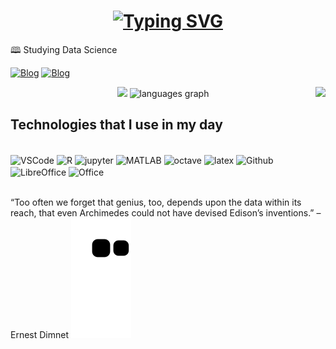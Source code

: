 <h1 align="center">
  <a href="https://git.io/typing-svg"><img src="https://readme-typing-svg.herokuapp.com?font=Roboto&size=24&pause=1000&color=164ef7&center=true&vCenter=true&width=435&lines=Hello+World!+%F0%9F%8C%8E;Welcome+to+my+page%2C+I%E2%80%99m+William" alt="Typing SVG" /></a>
</h1>

🕮 Studying Data Science

[![Blog](https://img.shields.io/badge/LinkedIn-0077B5?style=for-the-badge&logo=linkedin&logoColor=white)](https://www.linkedin.com/in/william-cesar-1a0ab187/)
[![Blog](https://img.shields.io/static/v1?message=Instagram&logo=instagram&label=&color=E4405F&logoColor=white&labelColor=&style=for-the-badge)](https://www.instagram.com/willc127/)

<img align="right" height="130" src="https://64.media.tumblr.com/d98c7e0c53e1aaa8521ddcb31a421373/tumblr_nbyrlaLLDw1s141c3o1_r1_400.gif"  />

<div align="center">
  <img src="https://github-readme-stats.vercel.app/api?username=willc127&show_icons=true&theme=transparent" height="130"/>
  <img src="https://github-readme-stats.vercel.app/api/top-langs?locale=en&hide_title=false&layout=compact&card_width=250&langs_count=5&theme=transparent&hide_border=false&username=willc127" height="130" alt="languages graph"  />
</div>

## Technologies that I use in my day

<div style="display: inline_block"><br/>
<img align="center" alt="VSCode" src="https://img.shields.io/badge/VSCode-0078D4?style=for-the-badge&logo=visual%20studio%20code&logoColor=white"/>
<img align="center" alt="R" src="https://img.shields.io/badge/RStudio-75AADB?style=for-the-badge&logo=RStudio&logoColor=white"/>
<img align="center" alt="jupyter" src="https://img.shields.io/badge/jupyter-%23FA0F00.svg?style=for-the-badge&logo=jupyter&logoColor=white)"/>
<img align="center" alt="MATLAB"  height="28" src="https://uwaterloo.ca/mechanical-mechatronics-engineering-information-technology/sites/default/files/uploads/images/matlab-logo_0.jpg"/>
<img align="center" alt="octave" src="https://img.shields.io/badge/OCTAVE-darkblue?style=for-the-badge&logo=octave&logoColor=fcd683)"/>
<img align="center" alt="latex" src="https://img.shields.io/badge/latex-%23008080.svg?style=for-the-badge&logo=latex&logoColor=white)"/>
<img align="center" alt="Github" src="https://img.shields.io/badge/github-%23121011.svg?style=for-the-badge&logo=github&logoColor=white)"/>
<img align="center" alt="LibreOffice" src="https://img.shields.io/badge/LibreOffice-%2318A303?style=for-the-badge&logo=LibreOffice&logoColor=white)"/>
<img align="center" alt="Office" src="https://img.shields.io/badge/Microsoft_Office-D83B01?style=for-the-badge&logo=microsoft-office&logoColor=white"/>
</div><br/>

“Too often we forget that genius, too, depends upon the data within its reach, that even Archimedes could not have devised Edison’s inventions.” – Ernest Dimnet
![Snake animation](https://github.com/willc127/willc127/blob/output/github-contribution-grid-snake.svg)
